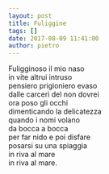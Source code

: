 ```yaml
---
layout: post
title: Fuliggine
tags: []
date: 2017-08-09 11:41:00
author: pietro
---
```

Fuligginoso il mio naso<br/>in vite altrui intruso<br/>pensiero prigioniero evaso<br/>dalle carceri del non dovrei<br/>ora poso gli occhi<br/>dimenticando la delicatezza<br/>quando i nomi volano<br/>da bocca a bocca<br/>per far nido e poi disfare<br/>posarsi su una spiaggia<br/>in riva al mare<br/>in riva al mare.
